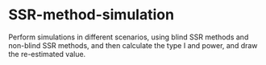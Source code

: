 # SSR-method-simulation
Perform simulations in different scenarios, using blind SSR methods and non-blind SSR methods, and then calculate the type I and power, and draw the re-estimated value.
